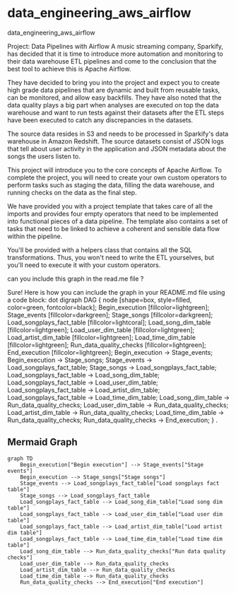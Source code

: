 # data_engineering_aws_airflow
data_engineering_aws_airflow

Project: Data Pipelines with Airflow
A music streaming company, Sparkify, has decided that it is time to introduce more automation and monitoring to their data warehouse ETL pipelines and come to the conclusion that the best tool to achieve this is Apache Airflow.

They have decided to bring you into the project and expect you to create high grade data pipelines that are dynamic and built from reusable tasks, can be monitored, and allow easy backfills. They have also noted that the data quality plays a big part when analyses are executed on top the data warehouse and want to run tests against their datasets after the ETL steps have been executed to catch any discrepancies in the datasets.

The source data resides in S3 and needs to be processed in Sparkify's data warehouse in Amazon Redshift. The source datasets consist of JSON logs that tell about user activity in the application and JSON metadata about the songs the users listen to.

This project will introduce you to the core concepts of Apache Airflow. To complete the project, you will need to create your own custom operators to perform tasks such as staging the data, filling the data warehouse, and running checks on the data as the final step.

We have provided you with a project template that takes care of all the imports and provides four empty operators that need to be implemented into functional pieces of a data pipeline. The template also contains a set of tasks that need to be linked to achieve a coherent and sensible data flow within the pipeline.

You'll be provided with a helpers class that contains all the SQL transformations. Thus, you won't need to write the ETL yourselves, but you'll need to execute it with your custom operators.

can you include this graph in the read.me file ? 

Sure! Here is how you can include the graph in your README.md file using a code block:
dot
digraph DAG {
node [shape=box, style=filled, color=green, fontcolor=black];
Begin_execution [fillcolor=lightgreen];
Stage_events [fillcolor=darkgreen];
Stage_songs [fillcolor=darkgreen];
Load_songplays_fact_table [fillcolor=lightcoral];
Load_song_dim_table [fillcolor=lightgreen];
Load_user_dim_table [fillcolor=lightgreen];
Load_artist_dim_table [fillcolor=lightgreen];
Load_time_dim_table [fillcolor=lightgreen];
Run_data_quality_checks [fillcolor=lightgreen];
End_execution [fillcolor=lightgreen];
Begin_execution -> Stage_events;
Begin_execution -> Stage_songs;
Stage_events -> Load_songplays_fact_table;
Stage_songs -> Load_songplays_fact_table;
Load_songplays_fact_table -> Load_song_dim_table;
Load_songplays_fact_table -> Load_user_dim_table;
Load_songplays_fact_table -> Load_artist_dim_table;
Load_songplays_fact_table -> Load_time_dim_table;
Load_song_dim_table -> Run_data_quality_checks;
Load_user_dim_table -> Run_data_quality_checks;
Load_artist_dim_table -> Run_data_quality_checks;
Load_time_dim_table -> Run_data_quality_checks;
Run_data_quality_checks -> End_execution;
}
.
## Mermaid Graph

```mermaid
graph TD
    Begin_execution["Begin execution"] --> Stage_events["Stage events"]
    Begin_execution --> Stage_songs["Stage songs"]
    Stage_events --> Load_songplays_fact_table["Load songplays fact table"]
    Stage_songs --> Load_songplays_fact_table
    Load_songplays_fact_table --> Load_song_dim_table["Load song dim table"]
    Load_songplays_fact_table --> Load_user_dim_table["Load user dim table"]
    Load_songplays_fact_table --> Load_artist_dim_table["Load artist dim table"]
    Load_songplays_fact_table --> Load_time_dim_table["Load time dim table"]
    Load_song_dim_table --> Run_data_quality_checks["Run data quality checks"]
    Load_user_dim_table --> Run_data_quality_checks
    Load_artist_dim_table --> Run_data_quality_checks
    Load_time_dim_table --> Run_data_quality_checks
    Run_data_quality_checks --> End_execution["End execution"]
